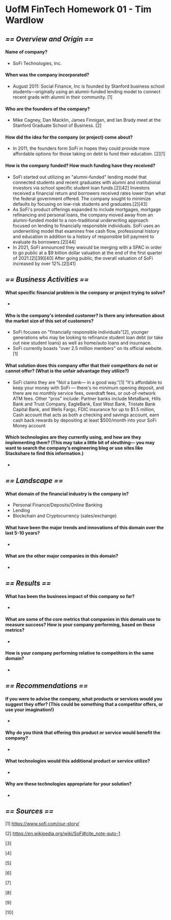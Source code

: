 # UofM FinTech Homework 01 - Tim Wardlow

## *== Overview and Origin ==*
#### **Name of company?**

* SoFi Technologies, Inc.

#### **When was the company incorporated?**
* August 2011: Social Finance, Inc is founded by Stanford business school students—originally using an alumni-funded lending model to connect recent grads with alumni in their community. [1]

#### **Who are the founders of the company?**
* Mike Cagney, Dan Macklin, James Finnigan, and Ian Brady meet at the Stanford Graduate School of Business. [2]

#### **How did the idea for the company (or project) come about?**
* In 2011, the founders form SoFi in hopes they could provide more affordable options for those taking on debt to fund their education. [2][1]

#### **How is the company funded? How much funding have they received?**
* SoFi started out utilizing an "alumni-funded" lending model that connected students and recent graduates with alumni and institutional investors via school specific student loan funds.[2][42] Investors received a financial return and borrowers received rates lower than what the federal government offered. The company sought to minimize defaults by focusing on low-risk students and graduates.[2][43]
* As SoFi's product offerings expanded to include mortgages, mortgage refinancing and personal loans, the company moved away from an alumni-funded model to a non-traditional underwriting approach focused on lending to financially responsible individuals. SoFi uses an underwriting model that examines free cash flow, professional history and education in addition to a history of responsible bill payment to evaluate its borrowers.[2][44]
* In 2021, SoFi announced they wwould be merging with a SPAC in order to go public at a $9 billion dollar valuation at the end of the first quarter of 2021.[2][39][40] After going public, the overall valuation of SoFi increased by over 12%.[2][41]



## *== Business Activities ==*

#### **What specific financial problem is the company or project trying to solve?**
* 
#### **Who is the company's intended customer?  Is there any information about the market size of this set of customers?**
*  SoFi focuses on "financially responsible individuals"[2], younger generations who may be looking to refinance student loan debt (or take out new student loans) as well as home/auto loans and insurnace.
*  SoFi currently boasts "over 2.5 million members" on its official website. [1]
#### **What solution does this company offer that their competitors do not or cannot offer? (What is the unfair advantage they utilize?)**
* SoFi claims they are "Not a bank— in a good way."[1] "It's affordable to keep your money with SoFi — there's no minimum opening deposit, and there are no monthly service fees, overdraft fees, or out-of-network ATM fees. Other "pros" include: Partner banks include MetaBank, Hills Bank and Trust Company, EagleBank, East West Bank, Tristate Bank Capital Bank, and Wells Fargo, FDIC insurance for up to $1.5 million, Cash account that acts as both a checking and savings account, earn cash back rewards by depositing at least $500/month into your SoFi Money account
#### **Which technologies are they currently using, and how are they implementing them? (This may take a little bit of sleuthing–– you may want to search the company’s engineering blog or use sites like Stackshare to find this information.)**
*

## *== Landscape ==*

#### **What domain of the financial industry is the company in?**
* Personal Finance/Deposits/Online Banking
* Lending
* Blockchain and Cryptocurrency (sales/exchange) 
#### **What have been the major trends and innovations of this domain over the last 5-10 years?**
*
#### **What are the other major companies in this domain?**
*

## *== Results ==*

#### **What has been the business impact of this company so far?**
*
#### **What are some of the core metrics that companies in this domain use to measure success? How is your company performing, based on these metrics?**
*
#### **How is your company performing relative to competitors in the same domain?**
*

## *== Recommendations ==*

#### **If you were to advise the company, what products or services would you suggest they offer? (This could be something that a competitor offers, or use your imagination!)**
*
#### **Why do you think that offering this product or service would benefit the company?**
*
#### **What technologies would this additional product or service utilize?**
*
#### **Why are these technologies appropriate for your solution?** 
*





## *== Sources ==*
[1] https://www.sofi.com/our-story/

[2] https://en.wikipedia.org/wiki/SoFi#cite_note-auto-1

[3]

[4]

[5]

[6]

[7]

[8]

[9]

[10]
